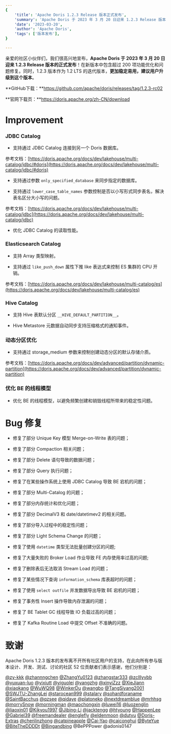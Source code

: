 ```yaml
---
{
    'title': 'Apache Doris 1.2.3 Release 版本正式发布',
    'summary': 'Apache Doris 于 2023 年 3 月 20 日迎来 1.2.3 Release 版本的正式发布！欢迎大家下载使用',
    'date': '2023-03-20',
    'author': 'Apache Doris',
    'tags': ['版本发布'],
}

---
```


<!--
Licensed to the Apache Software Foundation (ASF) under one
or more contributor license agreements.  See the NOTICE file
distributed with this work for additional information
regarding copyright ownership.  The ASF licenses this file
to you under the Apache License, Version 2.0 (the
"License"); you may not use this file except in compliance
with the License.  You may obtain a copy of the License at

  http://www.apache.org/licenses/LICENSE-2.0

Unless required by applicable law or agreed to in writing,
software distributed under the License is distributed on an
"AS IS" BASIS, WITHOUT WARRANTIES OR CONDITIONS OF ANY
KIND, either express or implied.  See the License for the
specific language governing permissions and limitations
under the License.
-->

亲爱的社区小伙伴们，我们很高兴地宣布，**Apache Doris 于 2023 年 3 月 20 日迎来 1.2.3 Release 版本的正式发布**！在新版本中包含超过 200 项功能优化和问题修复。同时，1.2.3 版本作为 1.2 LTS 的迭代版本，**更加稳定易用，建议用户升级到这个版本**。

**GitHub下载：**https://github.com/apache/doris/releases/tag/1.2.3-rc02

**官网下载页：**https://doris.apache.org/zh-CN/download


# Improvement

### JDBC Catalog 

- 支持通过 JDBC Catalog 连接到另一个 Doris 数据库。

参考文档：[https://doris.apache.org/docs/dev/lakehouse/multi-catalog/jdbc/#doris](https://doris.apache.org/docs/dev/lakehouse/multi-catalog/jdbc/#doris)

- 支持通过参数 `only_specified_database` 来同步指定的数据库。

- 支持通过 `lower_case_table_names` 参数控制是否以小写形式同步表名，解决表名区分大小写的问题。

参考文档：[https://doris.apache.org/docs/dev/lakehouse/multi-catalog/jdbc](https://doris.apache.org/docs/dev/lakehouse/multi-catalog/jdbc)

- 优化 JDBC Catalog 的读取性能。

### Elasticsearch Catalog

- 支持 Array 类型映射。

- 支持通过 `like_push_down` 属性下推 like 表达式来控制 ES 集群的 CPU 开销。

参考文档：[https://doris.apache.org/docs/dev/lakehouse/multi-catalog/es](https://doris.apache.org/docs/dev/lakehouse/multi-catalog/es)

### Hive Catalog

- 支持 Hive 表默认分区 `__HIVE_DEFAULT_PARTITION__`。

- Hive Metastore 元数据自动同步支持压缩格式的通知事件。

### 动态分区优化

- 支持通过 storage_medium 参数来控制创建动态分区的默认存储介质。

参考文档：[https://doris.apache.org/docs/dev/advanced/partition/dynamic-partition](https://doris.apache.org/docs/dev/advanced/partition/dynamic-partition)


### 优化 BE 的线程模型

- 优化 BE 的线程模型，以避免频繁创建和销毁线程所带来的稳定性问题。

# Bug 修复

- 修复了部分 Unique Key 模型 Merge-on-Write 表的问题；

- 修复了部分 Compaction 相关问题；

- 修复了部分 Delete 语句导致的数据问题；

- 修复了部分 Query 执行问题；

- 修复了在某些操作系统上使用 JDBC Catalog 导致 BE 宕机的问题；

- 修复了部分 Multi-Catalog 的问题；

- 修复了部分内存统计和优化问题；

- 修复了部分 DecimalV3 和 date/datetimev2 的相关问题。

- 修复了部分导入过程中的稳定性问题；

- 修复了部分 Light Schema Change 的问题；

- 修复了使用 `datetime` 类型无法批量创建分区的问题;

- 修复了大量失败的 Broker Load 作业导致 FE 内存使用率过高的问题;

- 修复了删除表后无法取消 Stream Load 的问题；

- 修复了某些情况下查询 `information_schema` 库表超时的问题；

- 修复了使用 `select outfile` 并发数据导出导致 BE 宕机的问题；

- 修复了事务性 Insert 操作导致内存泄漏的问题；

- 修复了 BE Tablet GC 线程导致 IO 负载过高的问题；

- 修复了 Kafka Routine Load 中提交 Offset 不准确的问题。

# 致谢

Apache Doris 1.2.3 版本的发布离不开所有社区用户的支持，在此向所有参与版本设计、开发、测试、讨论的社区 52 位贡献者们表示感谢，他们分别是：

[@zy-kkk](https://github.com/zy-kkk)
[@zhannngchen](https://github.com/zhannngchen)
[@ZhangYu0123](https://github.com/ZhangYu0123)
[@zhangstar333](https://github.com/zhangstar333)
[@zclllyybb](https://github.com/zclllyybb)
[@yuxuan-luo](https://github.com/yuxuan-luo)
[@yixiutt](https://github.com/yixiutt)
[@yiguolei](https://github.com/yiguolei)
[@yangzhg](https://github.com/yangzhg)
[@xinyiZzz](https://github.com/xinyiZzz)
[@XieJiann](https://github.com/XieJiann)
[@xiaokang](https://github.com/xiaokang)
[@WuWQ98](https://github.com/WuWQ98)
[@WinkerDu](https://github.com/WinkerDu)
[@wangbo](https://github.com/wangbo)
[@TangSiyang2001](https://github.com/TangSiyang2001)
[@SWJTU-ZhangLei](https://github.com/SWJTU-ZhangLei)
[@starocean999](https://github.com/starocean999)
[@stalary](https://github.com/stalary)
[@sohardforaname](https://github.com/sohardforaname)
[@SaintBacchus](https://github.com/SaintBacchus)
[@qzsee](https://github.com/qzsee)
[@qidaye](https://github.com/qidaye)
[@platoneko](https://github.com/platoneko)
[@nextdreamblue](https://github.com/nextdreamblue)
[@mrhhsg](https://github.com/mrhhsg)
[@morrySnow](https://github.com/morrySnow)
[@morningman](https://github.com/morningman)
[@maochongxin](https://github.com/maochongxin)
[@luwei16](https://github.com/luwei16)
[@luozenglin](https://github.com/luozenglin)
[@liaoxin01](https://github.com/liaoxin01)
[@Kikyou1997](https://github.com/Kikyou1997)
[@Jibing-Li](https://github.com/Jibing-Li)
[@jacktengg](https://github.com/jacktengg)
[@htyoung](https://github.com/htyoung)
[@HappenLee](https://github.com/HappenLee)
[@Gabriel39](https://github.com/Gabriel39)
[@freemandealer](https://github.com/freemandealer)
[@englefly](https://github.com/englefly)
[@eldenmoon](https://github.com/eldenmoon)
[@dutyu](https://github.com/dutyu)
[@Doris-Extras](https://github.com/Doris-Extras)
[@chenlinzhong](https://github.com/chenlinzhong)
[@catpineapple](https://github.com/catpineapple)
[@Cai-Yao](https://github.com/Cai-Yao)
[@caiconghui](https://github.com/caiconghui)
[@ByteYue](https://github.com/ByteYue)
[@BiteTheDDDDt](https://github.com/BiteTheDDDDt)
[@Bingandbing](https://github.com/Bingandbing)
@BePPPower
@adonis0147

